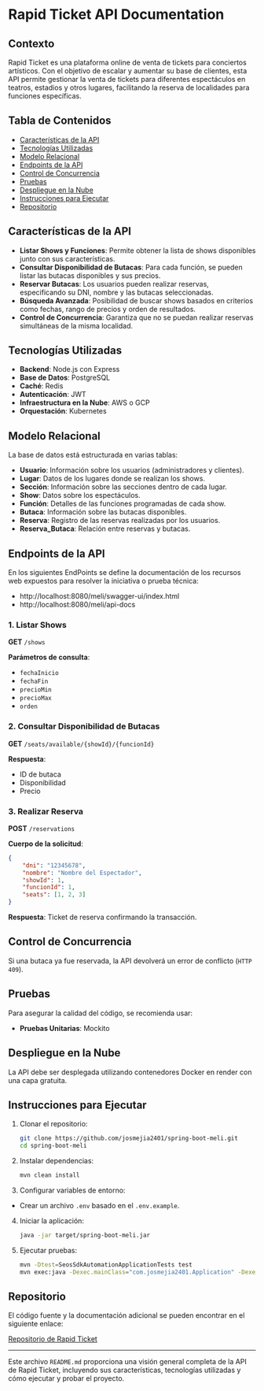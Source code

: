 # Rapid Ticket API Documentation

## Contexto

Rapid Ticket es una plataforma online de venta de tickets para conciertos artísticos. Con el objetivo de escalar y aumentar su base de clientes, esta API permite gestionar la venta de tickets para diferentes espectáculos en teatros, estadios y otros lugares, facilitando la reserva de localidades para funciones específicas.

## Tabla de Contenidos

- [Características de la API](#características-de-la-api)
- [Tecnologías Utilizadas](#tecnologías-utilizadas)
- [Modelo Relacional](#modelo-relacional)
- [Endpoints de la API](#endpoints-de-la-api)
- [Control de Concurrencia](#control-de-concurrencia)
- [Pruebas](#pruebas)
- [Despliegue en la Nube](#despliegue-en-la-nube)
- [Instrucciones para Ejecutar](#instrucciones-para-ejecutar)
- [Repositorio](#repositorio)

## Características de la API

- **Listar Shows y Funciones**: Permite obtener la lista de shows disponibles junto con sus características.
- **Consultar Disponibilidad de Butacas**: Para cada función, se pueden listar las butacas disponibles y sus precios.
- **Reservar Butacas**: Los usuarios pueden realizar reservas, especificando su DNI, nombre y las butacas seleccionadas.
- **Búsqueda Avanzada**: Posibilidad de buscar shows basados en criterios como fechas, rango de precios y orden de resultados.
- **Control de Concurrencia**: Garantiza que no se puedan realizar reservas simultáneas de la misma localidad.

## Tecnologías Utilizadas

- **Backend**: Node.js con Express
- **Base de Datos**: PostgreSQL
- **Caché**: Redis
- **Autenticación**: JWT
- **Infraestructura en la Nube**: AWS o GCP
- **Orquestación**: Kubernetes

## Modelo Relacional

La base de datos está estructurada en varias tablas:

- **Usuario**: Información sobre los usuarios (administradores y clientes).
- **Lugar**: Datos de los lugares donde se realizan los shows.
- **Sección**: Información sobre las secciones dentro de cada lugar.
- **Show**: Datos sobre los espectáculos.
- **Función**: Detalles de las funciones programadas de cada show.
- **Butaca**: Información sobre las butacas disponibles.
- **Reserva**: Registro de las reservas realizadas por los usuarios.
- **Reserva_Butaca**: Relación entre reservas y butacas.

## Endpoints de la API

En los siguientes EndPoints se define la documentación de los recursos web expuestos para resolver la iniciativa o prueba técnica:

- http://localhost:8080/meli/swagger-ui/index.html
- http://localhost:8080/meli/api-docs

### 1. Listar Shows

**GET** `/shows`

**Parámetros de consulta**:
- `fechaInicio`
- `fechaFin`
- `precioMin`
- `precioMax`
- `orden`

### 2. Consultar Disponibilidad de Butacas

**GET** `/seats/available/{showId}/{funcionId}`

**Respuesta**:
- ID de butaca
- Disponibilidad
- Precio

### 3. Realizar Reserva

**POST** `/reservations`

**Cuerpo de la solicitud**:
```json
{
    "dni": "12345678",
    "nombre": "Nombre del Espectador",
    "showId": 1,
    "funcionId": 1,
    "seats": [1, 2, 3]
}
```

**Respuesta**: Ticket de reserva confirmando la transacción.

## Control de Concurrencia

Si una butaca ya fue reservada, la API devolverá un error de conflicto (`HTTP 409`).

## Pruebas

Para asegurar la calidad del código, se recomienda usar:

- **Pruebas Unitarias**: Mockito

## Despliegue en la Nube

La API debe ser desplegada utilizando contenedores Docker en render con una capa gratuita.

## Instrucciones para Ejecutar

1. Clonar el repositorio:
   ```bash
   git clone https://github.com/josmejia2401/spring-boot-meli.git
   cd spring-boot-meli
   ```

2. Instalar dependencias:
   ```bash
   mvn clean install
   ```

3. Configurar variables de entorno:
 - Crear un archivo `.env` basado en el `.env.example`.

4. Iniciar la aplicación:
   ```bash
   java -jar target/spring-boot-meli.jar
   ```

5. Ejecutar pruebas:
   ```bash
   mvn -Dtest=SeosSdkAutomationApplicationTests test
   mvn exec:java -Dexec.mainClass="com.josmejia2401.Application" -Dexec.classpathScope=test
   ```

## Repositorio

El código fuente y la documentación adicional se pueden encontrar en el siguiente enlace:

[Repositorio de Rapid Ticket](https://github.com/josmejia2401/spring-boot-meli.git)

---

Este archivo `README.md` proporciona una visión general completa de la API de Rapid Ticket, incluyendo sus características, tecnologías utilizadas y cómo ejecutar y probar el proyecto.



